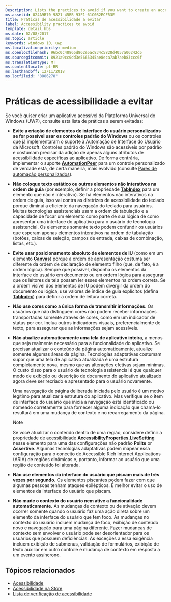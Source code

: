 ```yaml
---
Description: Lists the practices to avoid if you want to create an accessible Universal Windows Platform (UWP) app.
ms.assetid: 024A9B70-9821-45BB-93F1-61C0B2ECF53E
title: Práticas de acessibilidade a evitar
label: Accessibility practices to avoid
template: detail.hbs
ms.date: 02/08/2017
ms.topic: article
keywords: windows 10, uwp
ms.localizationpriority: medium
ms.openlocfilehash: 96bc0c48865d862e5ac834c5828d4057a06242d5
ms.sourcegitcommit: 8921a9cc0dd3e5665345ae8eca7ab7aeb83ccc6f
ms.translationtype: MT
ms.contentlocale: pt-BR
ms.lasthandoff: 12/11/2018
ms.locfileid: "8886278"
---
```

# <a name="accessibility-practices-to-avoid"></a>Práticas de acessibilidade a evitar

Se você quiser criar um aplicativo acessível da Plataforma Universal do Windows (UWP), consulte esta lista de práticas a serem evitadas: 

* **Evite a criação de elementos de interface do usuário personalizados se for possível usar os controles padrão do Windows** ou os controles que já implementaram o suporte à Automação de Interface do Usuário da Microsoft. Controles padrão do Windows são acessíveis por padrão e costumam precisar da adição de apenas alguns atributos de acessibilidade específicas ao aplicativo. De forma contrária, implementar o suporte [**AutomationPeer**](https://msdn.microsoft.com/library/windows/apps/BR209185) para um controle personalizado de verdade está, de certa maneira, mais evolvido (consulte [Pares de automação personalizados](custom-automation-peers.md)).
* **Não coloque texto estático ou outros elementos não interativos na ordem de guia** (por exemplo, definir a propriedade [**TabIndex**](https://msdn.microsoft.com/library/windows/apps/BR209461) para um elemento que não é interativo). Se há elementos não interativos na ordem de guia, isso vai contra as diretrizes de acessibilidade do teclado porque diminui a eficiente da navegação do teclado para usuários. Muitas tecnologias assistenciais usam a ordem de tabulação e a capacidade de focar um elemento como parte de sua lógica de como apresentar uma interface do aplicativo para o usuário de tecnologia assistencial. Os elementos somente texto podem confundir os usuários que esperam apenas elementos interativos na ordem de tabulação (botões, caixas de seleção, campos de entrada, caixas de combinação, listas, etc.).
* **Evite usar posicionamento absoluto de elementos de IU** (como em um elemento [**Canvas**](https://msdn.microsoft.com/library/windows/apps/BR209267)) porque a ordem de apresentação costuma ser diferente da ordem de declaração de elemento filho (que, de fato, é a ordem lógica). Sempre que possível, disponha os elementos da interface do usuário em documento ou em ordem lógica para assegurar que os leitores de tela possam ler esses elementos na ordem correta. Se a ordem visível dos elementos de IU podem divergir da ordem do documento ou lógica, use valores de índice de guia explícitos (defina [**TabIndex**](https://msdn.microsoft.com/library/windows/apps/BR209461)) para definir a ordem de leitura correta.
* **Não use cores como a única forma de transmitir informações.** Os usuários que não distinguem cores não podem receber informações transportadas somente através de cores, como em um indicador de status por cor. Inclua outros indicadores visuais, preferencialmente de texto, para assegurar que as informações sejam acessíveis.
* **Não atualize automaticamente uma tela de aplicativo inteira**, a menos que seja realmente necessário para a funcionalidade do aplicativo. Se precisar atualizar o conteúdo da página automaticamente, atualize somente algumas áreas da página. Tecnologias adaptativas costumam supor que uma tela de aplicativo atualizada é uma estrutura completamente nova, mesmo que as alterações efetivas sejam mínimas. O custo disso para o usuário de tecnologia assistencial é que qualquer modo de exibição ou descrição de documento do aplicativo atualizado agora deve ser recriado e apresentado para o usuário novamente.
  
  Uma navegação de página deliberada iniciada pelo usuário é um motivo legítimo para atualizar a estrutura do aplicativo. Mas verifique se o item de interface do usuário que inicia a navegação está identificado ou nomeado corretamente para fornecer alguma indicação que chamá-lo resultará em uma mudança de contexto e no recarregamento da página.

  > [!NOTE]
  > Se você atualizar o conteúdo dentro de uma região, considere definir a propriedade de acessibilidade [**AccessibilityProperties.LiveSetting**](https://msdn.microsoft.com/library/windows/apps/JJ191516) nesse elemento para uma das configurações não padrão **Polite** or **Assertive**. Algumas tecnologias adaptativas podem mapear essa configuração para o conceito de Accessible Rich Internet Applications (ARIA) de regiões dinâmicas e, portanto, informar ao usuário que uma região de conteúdo foi alterada.

* **Não use elementos da interface do usuário que piscam mais de três vezes por segundo.** Os elementos piscantes podem fazer com que algumas pessoas tenham ataques epilépticos. É melhor evitar o uso de elementos da interface do usuário que piscam.
* **Não mude o contexto do usuário nem ative a funcionalidade automaticamente.** As mudanças de contexto ou de ativação devem ocorrer somente quando o usuário faz uma ação direta sobre um elemento da interface do usuário que tem foco. As mudanças no contexto do usuário incluem mudança de foco, exibição de conteúdo novo e navegação para uma página diferente. Fazer mudanças de contexto sem envolver o usuário pode ser desorientador para os usuários que possuem deficiências. As exceções a essa exigência incluem exibição de submenus, validação de formulários, exibição de texto auxiliar em outro controle e mudança de contexto em resposta a um evento assíncrono.

<span id="related_topics"/>

## <a name="related-topics"></a>Tópicos relacionados  
* [Acessibilidade](accessibility.md)
* [Acessibilidade na Store](accessibility-in-the-store.md)
* [Lista de verificação de acessibilidade](accessibility-checklist.md)

